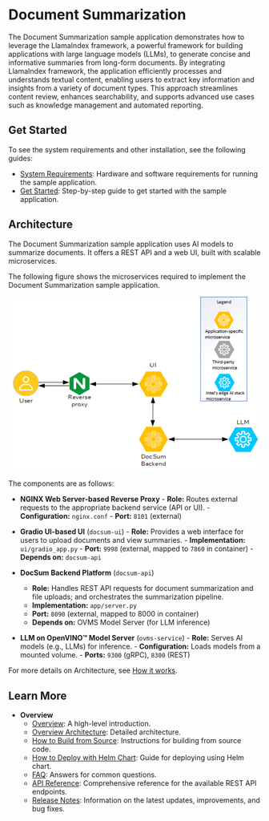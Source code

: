 # Document Summarization 

The Document Summarization sample application demonstrates how to leverage the LlamaIndex framework, a powerful framework for building applications with large language models (LLMs), to generate concise and informative summaries from long-form documents. By integrating LlamaIndex framework, the application efficiently processes and understands textual content, enabling users to extract key information and insights from a variety of document types. This approach streamlines content review, enhances searchability, and supports advanced use cases such as knowledge management and automated reporting. 

## Get Started

To see the system requirements and other installation, see the following guides:

  - [System Requirements](docs/user-guide/system-requirements.md): Hardware and software requirements for running the sample application.
  - [Get Started](docs/user-guide/get-started.md): Step-by-step guide to get started with the sample application.

## Architecture

The Document Summarization sample application uses AI models to summarize documents. It offers a REST API and a web UI, built with scalable microservices.

The following figure shows the microservices required to implement the Document Summarization sample application.

![Technical Architecture Diagram of Document Summarization](./docs/user-guide/images/DocSum-Arch.png)

The components are as follows:

  -  **NGINX Web Server-based Reverse Proxy**
    - **Role:** Routes external requests to the appropriate backend service (API or UI).
    - **Configuration:** `nginx.conf`
    - **Port:** `8101` (external)

  -  **Gradio UI-based UI** (`docsum-ui`)
    - **Role:** Provides a web interface for users to upload documents and view summaries.
    - **Implementation:** `ui/gradio_app.py`
    - **Port:** `9998` (external, mapped to `7860` in container)
    - **Depends on:** `docsum-api`

  - **DocSum Backend Platform** (`docsum-api`)
    - **Role:** Handles REST API requests for document summarization and file uploads; and orchestrates the summarization pipeline.
    - **Implementation:** `app/server.py`
    - **Port:** `8090` (external, mapped to 8000 in container)
    - **Depends on:** OVMS Model Server (for LLM inference)

  -  **LLM on OpenVINO™ Model Server** (`ovms-service`)
    - **Role:** Serves AI models (e.g., LLMs) for inference.
    - **Configuration:** Loads models from a mounted volume.
    - **Ports:** `9300` (gRPC), `8300` (REST)

For more details on Architecture, see [How it works](docs/user-guide/overview-architecture.md).

## Learn More

- **Overview**
  - [Overview](docs/user-guide/Overview.md): A high-level introduction.
  - [Overview Architecture](docs/user-guide/overview-architecture.md): Detailed architecture.
  - [How to Build from Source](docs/user-guide/build-from-source.md): Instructions for building from source code.
  - [How to Deploy with Helm Chart](docs/user-guide/deploy-with-helm.md): Guide for deploying using Helm chart.
  - [FAQ](docs/user-guide/faq.md): Answers for common questions.
  - [API Reference](docs/user-guide/api-reference.md): Comprehensive reference for the available REST API endpoints.
  - [Release Notes](docs/user-guide/release-notes.md): Information on the latest updates, improvements, and bug fixes.
